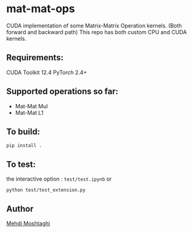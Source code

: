 # mat-mat-ops
CUDA implementation of some Matrix-Matrix Operation kernels. (Both forward and backward path)
This repo has both custom CPU and CUDA kernels.

## Requirements:
CUDA Toolkit 12.4
PyTorch 2.4+

## Supported operations so far:
- Mat-Mat Mul
- Mat-Mat L1

## To build:
```
pip install .
```

## To test:
the interactive option : `test/test.ipynb`
or
```
python test/test_extension.py
```

## Author

[Mehdi Moshtaghi](https://github.com/MMoshtaghi)

